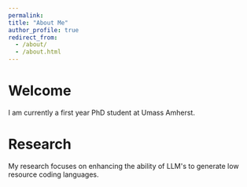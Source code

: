 ```yaml
---
permalink: 
title: "About Me"
author_profile: true
redirect_from: 
  - /about/
  - /about.html
---
```


Welcome
======
I am currently a first year PhD student at Umass Amherst. 

Research
======
My research focuses on enhancing the ability of LLM's to generate low resource coding languages. 

